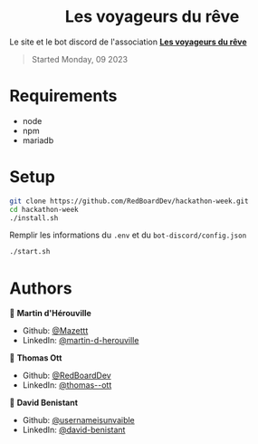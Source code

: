 <h1 align="center">Les voyageurs du rêve</h1>

Le site et le bot discord de l'association [**Les voyageurs du rêve**](https://www.lvdr.org/)

> Started Monday, 09 2023

# Requirements

- node
- npm
- mariadb

# Setup

```bash
git clone https://github.com/RedBoardDev/hackathon-week.git
cd hackathon-week
./install.sh
```

Remplir les informations du `.env` et du `bot-discord/config.json`

```bash
./start.sh
```

# Authors

👤 **Martin d'Hérouville**

* Github: [@Mazettt](https://github.com/Mazettt)
* LinkedIn: [@martin-d-herouville](https://linkedin.com/in/martin-d-herouville)

👤 **Thomas Ott**

* Github: [@RedBoardDev](https://github.com/RedBoardDev)
* LinkedIn: [@thomas--ott](https://linkedin.com/in/thomas--ott)

👤 **David Benistant**

* Github: [@usernameisunvaible](https://github.com/usernameisunvaible)
* LinkedIn: [@david-benistant](https://www.linkedin.com/in/david-benistant-ba9b94232/)
